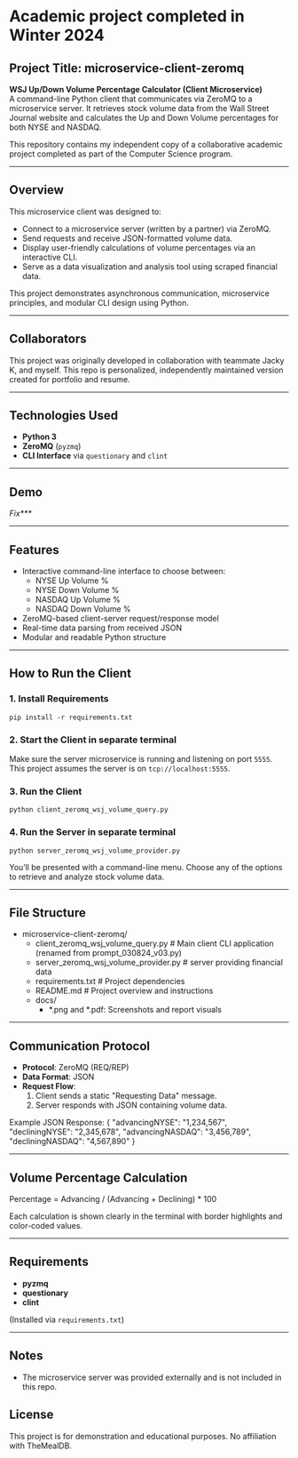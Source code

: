 # Academic project completed in Winter 2024

## Project Title: microservice-client-zeromq

**WSJ Up/Down Volume Percentage Calculator (Client Microservice)**  
A command-line Python client that communicates via ZeroMQ to a microservice server. It retrieves stock volume data from the Wall Street Journal website and calculates the Up and Down Volume percentages for both NYSE and NASDAQ.

This repository contains my independent copy of a collaborative academic project completed as part of the
Computer Science program.

---

## Overview

This microservice client was designed to:

- Connect to a microservice server (written by a partner) via ZeroMQ.
- Send requests and receive JSON-formatted volume data.
- Display user-friendly calculations of volume percentages via an interactive CLI.
- Serve as a data visualization and analysis tool using scraped financial data.

This project demonstrates asynchronous communication, microservice principles, and modular CLI design using Python.

---

## Collaborators

This project was originally developed in collaboration with teammate Jacky K, and myself. This repo is
personalized, independently maintained version created for portfolio and resume.

---

## Technologies Used

- **Python 3**
- **ZeroMQ** (`pyzmq`)
- **CLI Interface** via `questionary` and `clint`

---

## Demo

_Fix***_

---

## Features

- Interactive command-line interface to choose between:
  - NYSE Up Volume %
  - NYSE Down Volume %
  - NASDAQ Up Volume %
  - NASDAQ Down Volume %
- ZeroMQ-based client-server request/response model
- Real-time data parsing from received JSON
- Modular and readable Python structure

---

## How to Run the Client

### 1. Install Requirements
```
pip install -r requirements.txt
```

### 2. Start the Client in separate terminal

Make sure the server microservice is running and listening on port `5555`. This project assumes the server is on `tcp://localhost:5555`.

### 3. Run the Client
```
python client_zeromq_wsj_volume_query.py
```
### 4. Run the Server in separate terminal
```
python server_zeromq_wsj_volume_provider.py
```

You’ll be presented with a command-line menu. Choose any of the options to retrieve and analyze stock volume data.

---

## File Structure

- microservice-client-zeromq/
  - client_zeromq_wsj_volume_query.py    # Main client CLI application (renamed from prompt_030824_v03.py)
  - server_zeromq_wsj_volume_provider.py # server providing financial data
  - requirements.txt                     # Project dependencies
  - README.md                            # Project overview and instructions
  - docs/
    - *.png and *.pdf: Screenshots and report visuals

---

## Communication Protocol

- **Protocol**: ZeroMQ (REQ/REP)
- **Data Format**: JSON
- **Request Flow**:
  1. Client sends a static "Requesting Data" message.
  2. Server responds with JSON containing volume data.

Example JSON Response:
{
  "advancingNYSE": "1,234,567",
  "decliningNYSE": "2,345,678",
  "advancingNASDAQ": "3,456,789",
  "decliningNASDAQ": "4,567,890"
}

---

## Volume Percentage Calculation

Percentage = Advancing / (Advancing + Declining) * 100

Each calculation is shown clearly in the terminal with border highlights and color-coded values.

---

## Requirements

- **pyzmq**
- **questionary**
- **clint**

(Installed via `requirements.txt`)

---

## Notes

- The microservice server was provided externally and is not included in this repo.

## License

This project is for demonstration and educational purposes. No affiliation with TheMealDB.
